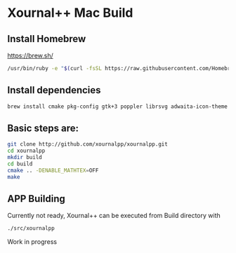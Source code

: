 # Xournal++ Mac Build

## Install Homebrew
https://brew.sh/

````bash
/usr/bin/ruby -e "$(curl -fsSL https://raw.githubusercontent.com/Homebrew/install/master/install)"
````

## Install dependencies
````bash
brew install cmake pkg-config gtk+3 poppler librsvg adwaita-icon-theme
````

## Basic steps are:
````bash
git clone http://github.com/xournalpp/xournalpp.git
cd xournalpp
mkdir build
cd build
cmake .. -DENABLE_MATHTEX=OFF
make
````

## APP Building
Currently not ready, Xournal++ can be executed from Build directory with
````bash
./src/xournalpp
````

Work in progress

